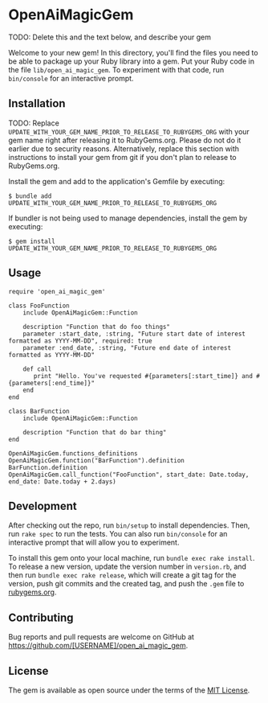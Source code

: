 # OpenAiMagicGem

TODO: Delete this and the text below, and describe your gem

Welcome to your new gem! In this directory, you'll find the files you need to be able to package up your Ruby library into a gem. Put your Ruby code in the file `lib/open_ai_magic_gem`. To experiment with that code, run `bin/console` for an interactive prompt.

## Installation

TODO: Replace `UPDATE_WITH_YOUR_GEM_NAME_PRIOR_TO_RELEASE_TO_RUBYGEMS_ORG` with your gem name right after releasing it to RubyGems.org. Please do not do it earlier due to security reasons. Alternatively, replace this section with instructions to install your gem from git if you don't plan to release to RubyGems.org.

Install the gem and add to the application's Gemfile by executing:

    $ bundle add UPDATE_WITH_YOUR_GEM_NAME_PRIOR_TO_RELEASE_TO_RUBYGEMS_ORG

If bundler is not being used to manage dependencies, install the gem by executing:

    $ gem install UPDATE_WITH_YOUR_GEM_NAME_PRIOR_TO_RELEASE_TO_RUBYGEMS_ORG

## Usage

`require 'open_ai_magic_gem'`

```
class FooFunction
    include OpenAiMagicGem::Function

    description "Function that do foo things"
    parameter :start_date, :string, "Future start date of interest formatted as YYYY-MM-DD", required: true
    parameter :end_date, :string, "Future end date of interest formatted as YYYY-MM-DD"

    def call
       print "Hello. You've requested #{parameters[:start_time]} and #{parameters[:end_time]}"
    end
end
```

```
class BarFunction
    include OpenAiMagicGem::Function

    description "Function that do bar thing"
end
```

```
OpenAiMagicGem.functions_definitions
OpenAiMagicGem.function("BarFunction").definition
BarFunction.definition
OpenAiMagicGem.call_function("FooFunction", start_date: Date.today, end_date: Date.today + 2.days)
```

## Development

After checking out the repo, run `bin/setup` to install dependencies. Then, run `rake spec` to run the tests. You can also run `bin/console` for an interactive prompt that will allow you to experiment.

To install this gem onto your local machine, run `bundle exec rake install`. To release a new version, update the version number in `version.rb`, and then run `bundle exec rake release`, which will create a git tag for the version, push git commits and the created tag, and push the `.gem` file to [rubygems.org](https://rubygems.org).

## Contributing

Bug reports and pull requests are welcome on GitHub at https://github.com/[USERNAME]/open_ai_magic_gem.

## License

The gem is available as open source under the terms of the [MIT License](https://opensource.org/licenses/MIT).
